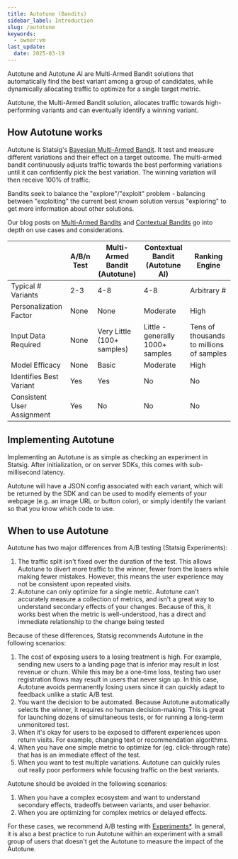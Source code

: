 ```yaml
---
title: Autotune (Bandits)
sidebar_label: Introduction
slug: /autotune
keywords:
  - owner:vm
last_update:
  date: 2025-03-19
---
```


Autotune and Autotune AI are Multi-Armed Bandit solutions that automatically find the best variant among a group of candidates, while dynamically allocating traffic to optimize for a single target metric.

Autotune, the Multi-Armed Bandit solution, allocates traffic towards high-performing variants and can eventually identify a winning variant.

## How Autotune works

Autotune is Statsig's [Bayesian Multi-Armed Bandit](./multi-armed-bandit.md). It test and measure different variations and their effect on a target outcome. The multi-armed bandit continuously adjusts traffic towards the best performing variations until it can confidently pick the best variation. The winning variation will then receive 100% of traffic.

Bandits seek to balance the "explore"/"exploit" problem - balancing between "exploiting" the current best known solution versus "exploring" to get more information about other solutions.

Our blog posts on [Multi-Armed Bandits](/autotune) and [Contextual Bandits](https://www.statsig.com/blog/statsig-autotune-contextual-bandits-personalization) go into depth on use cases and considerations.

|                            | A/B/n Test | Multi-Armed Bandit (Autotune) | Contextual Bandit (Autotune AI)  | Ranking Engine                           |
| -------------------------- | ---------- | ----------------------------- | -------------------------------- | ---------------------------------------- |
| Typical # Variants         | 2-3        | 4-8                           | 4-8                              | Arbitrary #                              |
| Personalization Factor     | None       | None                          | Moderate                         | High                                     |
| Input Data Required        | None       | Very Little (100+ samples)    | Little - generally 1000+ samples | Tens of thousands to millions of samples |
| Model Efficacy             | None       | Basic                         | Moderate                         | High                                     |
| Identifies Best Variant    | Yes        | Yes                           | No                               | No                                       |
| Consistent User Assignment | Yes        | No                            | No                               | No                                       |

## Implementing Autotune

Implementing an Autotune is as simple as checking an experiment in Statsig. After initialization, or on server SDKs, this comes with sub-millisecond latency.

Autotune will have a JSON config associated with each variant, which will be returned by the SDK and can be used to modify elements of your webpage (e.g. an image URL or button color), or simply identify the variant so that you know which code to use.

## When to use Autotune

Autotune has two major differences from A/B testing (Statsig Experiments):

1. The traffic split isn't fixed over the duration of the test. This allows Autotune to divert more traffic to the winner, fewer from the losers while making fewer mistakes. However, this means the user experience may not be consistent upon repeated visits.
2. Autotune can only optimize for a single metric. Autotune can't accurately measure a collection of metrics, and isn't a great way to understand secondary effects of your changes. Because of this, it works best when the metric is well-understood, has a direct and immediate relationship to the change being tested

Because of these differences, Statsig recommends Autotune in the following scenarios:

1. The cost of exposing users to a losing treatment is high. For example, sending new users to a landing page that is inferior may result in lost revenue or churn. While this may be a one-time loss, testing two user registration flows may result in users that never sign up. In this case, Autotune avoids permanently losing users since it can quickly adapt to feedback unlike a static A/B test.
2. You want the decision to be automated. Because Autotune automatically selects the winner, it requires no human decision-making. This is great for launching dozens of simultaneous tests, or for running a long-term unmonitored test.
3. When it's okay for users to be exposed to different experiences upon return visits. For example, changing text or recommendation algorithms.
4. When you have one simple metric to optimize for (eg. click-through rate) that has is an immediate effect of the test.
5. When you want to test multiple variations. Autotune can quickly rules out really poor performers while focusing traffic on the best variants.

Autotune should be avoided in the following scenarios:

1. When you have a complex ecosystem and want to understand secondary effects, tradeoffs between variants, and user behavior.
2. When you are optimizing for complex metrics or delayed effects.

For these cases, we recommend A/B testing with [Experiments\*](/experiments-plus). In general, it is also a best practice to run Autotune within an experiment with a small group of users that doesn't get the Autotune to measure the impact of the Autotune.
